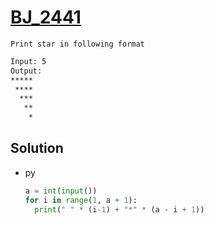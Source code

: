 # [BJ_2441](https://acmicpc.net/problem/2441)

```en
Print star in following format
```

```txt
Input: 5
Output:
*****
 ****
  ***
   **
    *
```

## Solution

* py

  ```py
  a = int(input())
  for i in range(1, a + 1):
    print(" " * (i-1) + "*" * (a - i + 1))
  ```
